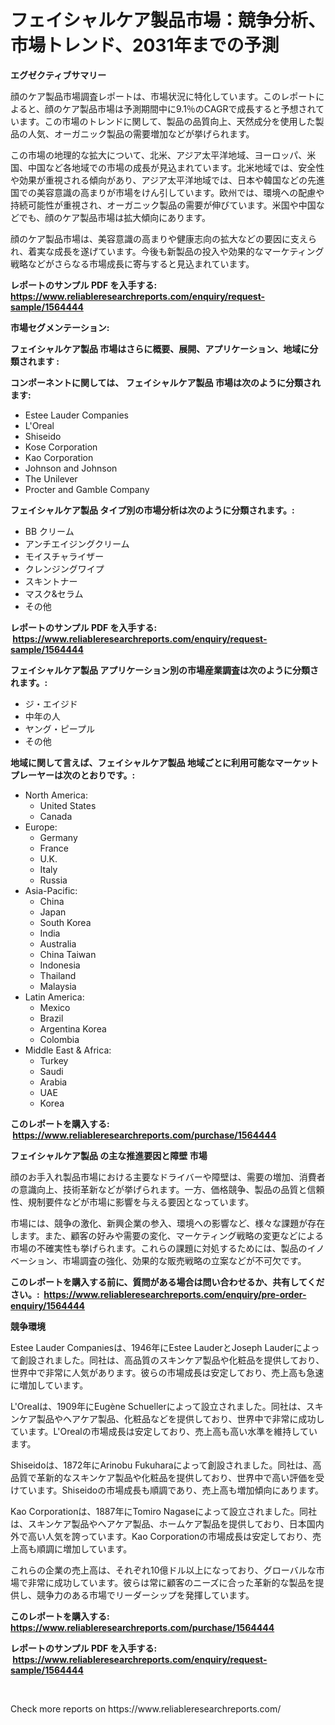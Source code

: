 <p><h1>フェイシャルケア製品市場：競争分析、市場トレンド、2031年までの予測</h1></p><p><strong>エグゼクティブサマリー</strong></p>
<p><p>顔のケア製品市場調査レポートは、市場状況に特化しています。このレポートによると、顔のケア製品市場は予測期間中に9.1％のCAGRで成長すると予想されています。この市場のトレンドに関して、製品の品質向上、天然成分を使用した製品の人気、オーガニック製品の需要増加などが挙げられます。</p><p>この市場の地理的な拡大について、北米、アジア太平洋地域、ヨーロッパ、米国、中国など各地域での市場の成長が見込まれています。北米地域では、安全性や効果が重視される傾向があり、アジア太平洋地域では、日本や韓国などの先進国での美容意識の高まりが市場をけん引しています。欧州では、環境への配慮や持続可能性が重視され、オーガニック製品の需要が伸びています。米国や中国などでも、顔のケア製品市場は拡大傾向にあります。</p><p>顔のケア製品市場は、美容意識の高まりや健康志向の拡大などの要因に支えられ、着実な成長を遂げています。今後も新製品の投入や効果的なマーケティング戦略などがさらなる市場成長に寄与すると見込まれています。</p></p>
<p><strong>レポートのサンプル PDF を入手する: <a href="https://www.reliableresearchreports.com/enquiry/request-sample/1564444">https://www.reliableresearchreports.com/enquiry/request-sample/1564444</a></strong></p>
<p><strong>市場セグメンテーション:</strong></p>
<p><strong> フェイシャルケア製品 市場はさらに概要、展開、アプリケーション、地域に分類されます :</strong></p>
<p><strong>コンポーネントに関しては、 フェイシャルケア製品 市場は次のように分類されます: &nbsp;</strong></p>
<p><ul><li>Estee Lauder Companies</li><li>L'Oreal</li><li>Shiseido</li><li>Kose Corporation</li><li>Kao Corporation</li><li>Johnson and Johnson</li><li>The Unilever</li><li>Procter and Gamble Company</li></ul></p>
<p><strong> フェイシャルケア製品 タイプ別の市場分析は次のように分類されます。:</strong></p>
<p><ul><li>BB クリーム</li><li>アンチエイジングクリーム</li><li>モイスチャライザー</li><li>クレンジングワイプ</li><li>スキントナー</li><li>マスク&セラム</li><li>その他</li></ul></p>
<p><strong>レポートのサンプル PDF を入手する: &nbsp;<a href="https://www.reliableresearchreports.com/enquiry/request-sample/1564444">https://www.reliableresearchreports.com/enquiry/request-sample/1564444</a></strong></p>
<p><strong> フェイシャルケア製品 アプリケーション別の市場産業調査は次のように分類されます。:</strong></p>
<p><ul><li>ジ・エイジド</li><li>中年の人</li><li>ヤング・ピープル</li><li>その他</li></ul></p>
<p><strong>地域に関して言えば、フェイシャルケア製品 地域ごとに利用可能なマーケットプレーヤーは次のとおりです。:</strong></p>
<p><ul>
    <li>
        North America:
        <ul>
            <li>United States</li>
            <li>Canada</li>
        </ul>
    </li>
    <li>
        Europe:
        <ul>
            <li>Germany</li>
            <li>France</li>
            <li>U.K.</li>
            <li>Italy</li>
            <li>Russia</li>
        </ul>
    </li>
    <li>
        Asia-Pacific:
        <ul>
            <li>China</li>
            <li>Japan</li>
            <li>South Korea</li>
            <li>India</li>
            <li>Australia</li>
            <li>China Taiwan</li>
            <li>Indonesia</li>
            <li>Thailand</li>
            <li>Malaysia</li>
        </ul>
    </li>
    <li>
        Latin America:
        <ul>
            <li>Mexico</li>
            <li>Brazil</li>
            <li>Argentina Korea</li>
            <li>Colombia</li>
        </ul>
    </li>
    <li>
        Middle East & Africa:
        <ul>
            <li>Turkey</li>
            <li>Saudi</li>
            <li>Arabia</li>
            <li>UAE</li>
            <li>Korea</li>
        </ul>
    </li>
    </ul></p>
<p><strong>このレポートを購入する: &nbsp;<a href="https://www.reliableresearchreports.com/purchase/1564444">https://www.reliableresearchreports.com/purchase/1564444</a></strong></p>
<p><strong>フェイシャルケア製品 の主な推進要因と障壁 市場</strong></p>
<p><p>顔のお手入れ製品市場における主要なドライバーや障壁は、需要の増加、消費者の意識向上、技術革新などが挙げられます。一方、価格競争、製品の品質と信頼性、規制要件などが市場に影響を与える要因となっています。</p><p>市場には、競争の激化、新興企業の参入、環境への影響など、様々な課題が存在します。また、顧客の好みや需要の変化、マーケティング戦略の変更などによる市場の不確実性も挙げられます。これらの課題に対処するためには、製品のイノベーション、市場調査の強化、効果的な販売戦略の立案などが不可欠です。</p></p>
<p><strong>このレポートを購入する前に、質問がある場合は問い合わせるか、共有してください。:&nbsp; <a href="https://www.reliableresearchreports.com/enquiry/pre-order-enquiry/1564444">https://www.reliableresearchreports.com/enquiry/pre-order-enquiry/1564444</a></strong></p>
<p><strong>競争環境</strong></p>
<p><p>Estee Lauder Companiesは、1946年にEstee LauderとJoseph Lauderによって創設されました。同社は、高品質のスキンケア製品や化粧品を提供しており、世界中で非常に人気があります。彼らの市場成長は安定しており、売上高も急速に増加しています。</p><p>L'Orealは、1909年にEugène Schuellerによって設立されました。同社は、スキンケア製品やヘアケア製品、化粧品などを提供しており、世界中で非常に成功しています。L'Orealの市場成長は安定しており、売上高も高い水準を維持しています。</p><p>Shiseidoは、1872年にArinobu Fukuharaによって創設されました。同社は、高品質で革新的なスキンケア製品や化粧品を提供しており、世界中で高い評価を受けています。Shiseidoの市場成長も順調であり、売上高も増加傾向にあります。</p><p>Kao Corporationは、1887年にTomiro Nagaseによって設立されました。同社は、スキンケア製品やヘアケア製品、ホームケア製品を提供しており、日本国内外で高い人気を誇っています。Kao Corporationの市場成長は安定しており、売上高も順調に増加しています。</p><p>これらの企業の売上高は、それぞれ10億ドル以上になっており、グローバルな市場で非常に成功しています。彼らは常に顧客のニーズに合った革新的な製品を提供し、競争力のある市場でリーダーシップを発揮しています。</p></p>
<p><strong>このレポートを購入する: &nbsp; <a href="https://www.reliableresearchreports.com/purchase/1564444">https://www.reliableresearchreports.com/purchase/1564444</a></strong></p>
<p><strong>レポートのサンプル PDF を入手する: &nbsp;<a href="https://www.reliableresearchreports.com/enquiry/request-sample/1564444">https://www.reliableresearchreports.com/enquiry/request-sample/1564444</a></strong><strong></strong></p>
<p>&nbsp;</p>
<p>Check more reports on https://www.reliableresearchreports.com/</p>